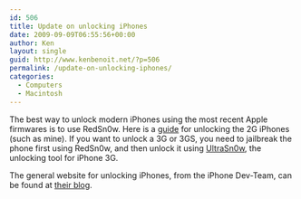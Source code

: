 ```yaml
---
id: 506
title: Update on unlocking iPhones
date: 2009-09-09T06:55:56+00:00
author: Ken
layout: single
guid: http://www.kenbenoit.net/?p=506
permalink: /update-on-unlocking-iphones/
categories:
  - Computers
  - Macintosh
---
```

The best way to unlock modern iPhones using the most recent Apple firmwares is to use RedSn0w. Here is a [guide](http://www.iphonedownloadblog.com/2009/06/20/tutorial-iphone-30-unlock-redsn0w/) for unlocking the 2G iPhones (such as mine). If you want to unlock a 3G or 3GS, you need to jailbreak the phone first using RedSn0w, and then unlock it using [UltraSn0w](http://www.iphonedownloadblog.com/tag/ultrasn0w/), the unlocking tool for iPhone 3G.

The general website for unlocking iPhones, from the iPhone Dev-Team, can be found at [their blog](http://blog.iphone-dev.org/).


